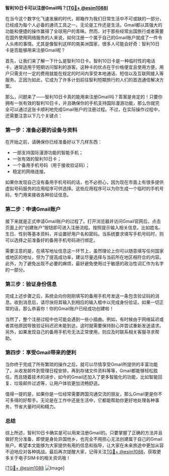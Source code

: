 **智利10日卡可以注册Gmail吗？[[TG💪+ @esim1088](https://t.me/s/esim1088)]**

在当今这个数字化飞速发展的时代，邮箱作为我们日常生活中不可或缺的一部分，已经成为每个人必备的通讯工具之一。无论是工作还是生活，Gmail都以其强大的功能和便捷的操作赢得了全球用户的青睐。然而，对于那些经常出国旅行或者需要在国外使用网络服务的人来说，如何注册一个属于自己的Gmail账户就成了一件令人头疼的事情。尤其是像智利这样的南美洲国家，很多人可能会好奇：智利10日卡是否能够用来注册Gmail呢？

首先，让我们来了解一下什么是智利10日卡。智利10日卡是一种临时性的电话卡，通常适用于短期访问智利的游客。这种卡的优点在于价格便宜且使用方便，用户只需支付一定的费用就能在规定的时间内享受本地通话、短信以及互联网接入等服务。正因为如此，它成为了许多计划前往智利短期旅行的人们的首选通信解决方案。

那么，问题来了——智利10日卡真的能用来注册Gmail吗？答案是肯定的！只要你拥有一张有效的智利10日卡，并且确保你的手机支持国际漫游功能，那么你就完全可以通过这张卡顺利地完成Gmail账户的注册过程。不过，在实际操作过程中，还需要注意以下几个关键点：

### 第一步：准备必要的设备与资料

在开始之前，请确保你已经准备好以下几样东西：
- 一部支持国际漫游功能的智能手机；
- 一张有效的智利10日卡；
- 一个备用手机号码（用于接收验证码）；
- 稳定的网络连接。

如果你发现自己没有备用手机号码的话，也不必担心，因为现在市面上有很多提供虚拟号码服务的应用程序可供选择。这些应用程序可以为你生成一个临时的手机号码，专门用来接收各种验证信息。

### 第二步：申请Gmail账户

接下来就是正式申请Gmail账户的过程了。打开浏览器并访问Gmail官网后，点击页面上的“创建账户”按钮即可进入注册流程。按照提示输入相关信息，比如姓名、生日、性别等基本资料，并设置好用户名和密码。当系统要求填写手机号码时，则可以选择之前准备好的备用手机号码进行绑定。

需要注意的是，在填写地址信息这一环节上，虽然理论上你可以随意填写任何国家或地区的地址，但为了提高成功率，建议尽量选择与当前所在地区相符合的内容。此外，为了避免出现不必要的麻烦，最好避免使用过于敏感的政治性词汇作为名字的一部分。

### 第三步：验证身份信息

完成上述步骤之后，系统会向你刚刚填写的备用手机号发送一条包含验证码的消息。收到消息后，请尽快将其输入到相应的输入框中以完成身份验证。如果一切正常的话，那么恭喜你！你的Gmail账户已经成功创建啦！

当然了，整个注册过程中也可能会遇到一些小插曲。例如，有时候由于网络延迟或者其他原因导致验证码迟迟未能到达，这时就需要保持耐心并尝试重新发送请求。另外，如果发现自己的备用手机号无法正常使用，则应及时联系相关客服寻求帮助。

### 第四步：享受Gmail带来的便利

当你终于完成了所有繁琐的操作之后，就可以尽情享受Gmail所提供的丰富功能了。从收发邮件到管理日程安排，再到存储文件资料等等，Gmail都能够轻松胜任。而且随着技术的进步，如今的Gmail还加入了更多智能化的功能，比如智能回复、垃圾邮件过滤等，让用户体验更加流畅舒适。

值得一提的是，如果你是一位经常需要跨国沟通交流的朋友，那么Gmail更是你不可多得的好帮手。无论是在工作中还是生活中，它都能帮助你更好地处理各种事务，节省大量时间和精力。

### 总结

综上所述，智利10日卡确实是可以用来注册Gmail的。只要掌握了正确的方法并且做好充分准备，即使是身处异国他乡，也完全不用担心无法创建属于自己的Gmail账户。希望本文能够为大家提供有用的信息和指导，让大家在未来旅途中更加从容不迫地应对各种挑战。最后再次提醒大家，记得关注[TG💪+ @esim1088](https://t.me/s/esim1088)，获取更多关于电子SIM卡的相关资讯哦！

[[TG💪+ @esim1088](https://t.me/s/esim1088) ![Image](https://i.postimg.cc/4NQfJmqS/Snipaste-2025-05-13-00-14-12.png)]